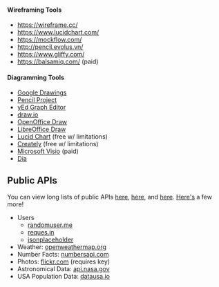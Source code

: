 

#### Wireframing Tools

- https://wireframe.cc/
- https://www.lucidchart.com/
- https://mockflow.com/
- http://pencil.evolus.vn/
- https://www.gliffy.com/
- https://balsamiq.com/ (paid)

#### Diagramming Tools

- [Google Drawings](https://docs.google.com/drawings/)
- [Pencil Project](https://pencil.evolus.vn/)
- [yEd Graph Editor](https://www.yworks.com/products/yed)
- [draw.io](https://www.draw.io/)
- [OpenOffice Draw](https://www.openoffice.org/product/draw.html)
- [LibreOffice Draw](https://www.libreoffice.org/)
- [Lucid Chart](https://www.lucidchart.com/) (free w/ limitations)
- [Creately](https://creately.com) (free w/ limitations)
- [Microsoft Visio](https://products.office.com/en-us/visio/flowchart-software?tab=tabs-1) (paid)
- [Dia](http://dia-installer.de/)


## Public APIs

You can view long lists of public APIs [here](https://github.com/toddmotto/public-apis), [here](https://github.com/abhishekbanthia/Public-APIs), and [here](https://apilist.fun/). [Here's](http://www.pythonforbeginners.com/api/list-of-python-apis) a few more!

- Users
    - [randomuser.me](https://randomuser.me/documentation)
    - [reques.in](https://reqres.in/)
    - [jsonplaceholder](https://jsonplaceholder.typicode.com/)
- Weather: [openweathermap.org](http://openweathermap.org/api)
- Number Facts: [numbersapi.com](http://numbersapi.com/#42)
- Photos: [flickr.com](https://www.flickr.com/services/api/) (requires key)
- Astronomical Data: [api.nasa.gov](https://api.nasa.gov/#live_example)
- USA Population Data: [datausa.io](https://datausa.io/about/api/)
